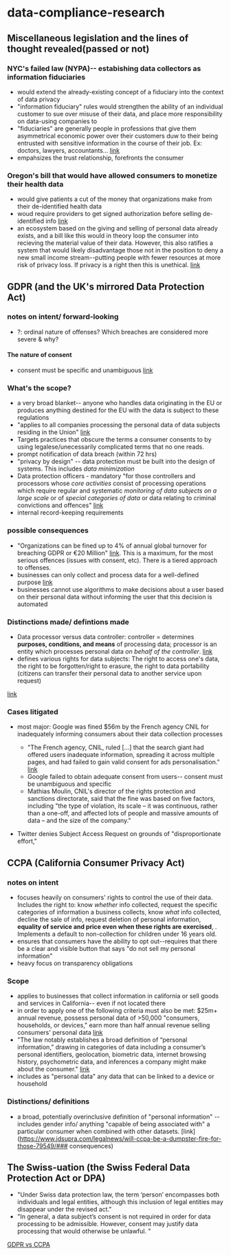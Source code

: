 # data-compliance-research

## Miscellaneous legislation and the lines of thought revealed(passed or not)

### NYC's failed law (NYPA)-- estabishing data collectors as information fiduciaries
- would extend the already-existing concept of a fiduciary into the context of data privacy
- "information fiduciary" rules would strengthen the ability of an individual customer to sue over misuse of their data, and place more responsibility on data-using companies to 
- "fiduciaries" are generally people in professions that give them asymmetrical economic power over their customers duw to their being entrusted with sensitive information in the course of their job. Ex: doctors, lawyers, accountants... [link](https://www.eff.org/deeplinks/2018/10/information-fiduciaries-must-protect-your-data-privacy)
- empahsizes the trust relationship, forefronts the consumer

### Oregon's bill that would have allowed consumers to monetize their health data
- would give patients a cut of the money that organizations make from their de-identified health data
- woud require providers to get signed authorization before selling de-identified info [link](https://www.benefitspro.com/2019/02/05/oregon-bill-would-allow-consumers-to-monetize-health-data/?slreturn=20190617190230)
- an ecosystem based on the giving and selling of personal data already exists, and a bill like this would in theory loop the consumer into recieving the material value of their data. However, this also ratifies a system that would likely disadvantage those not in the position to deny a new small income stream--putting people with fewer resources at more risk of privacy loss. If privacy is a right then this is unethical. [link](https://advocacy.consumerreports.org/wp-content/uploads/2019/04/CR-letter-re-Oregon-digital-dividends.pdf)


## GDPR (and the UK's mirrored Data Protection Act)

### notes on intent/ forward-looking 

- ?: ordinal nature of offenses? Which breaches are considered more severe & why?

#### The nature of consent
- consent must be specific and unambiguous [link](https://www.theregister.co.uk/2019/01/21/google_50m_cnil_gdpr/)

### What's the scope?
  - a very broad blanket-- anyone who handles data originating in the EU or produces anything destined for the EU with the data is subject to these regulations
  - "applies to all companies processing the personal data of data subjects residing in the Union" [link](https://eugdpr.org/the-regulation/)
  - Targets practices that obscure the terms a consumer consents to by using legalese/unecessarily complicated terms that no one reads. 
  - prompt notification of data breach (within 72 hrs)
  - "privacy by design" -- data protection must be built into the design of systems. This includes *data minimization*
  - Data protection officers - mandatory "for those controllers and processors whose *core activities* consist of processing operations which require regular and systematic *monitoring of data subjects on a large scale* or of *special categories of data* or data relating to criminal convictions and offences" [link](https://eugdpr.org/the-regulation/)
  - internal record-keeping requirements
  
### possible consequences
- "Organizations can be fined up to 4% of annual global turnover for breaching GDPR or €20 Million" [link](https://eugdpr.org/the-regulation/gdpr-faqs/). This is a maximum, for the most serious offences (issues with consent, etc). There is a tiered approach to offenses. 
- businesses can only collect and process data for a well-defined purpose [link](https://ec.europa.eu/commission/sites/beta-political/files/data-protection-factsheet-changes_en.pdf)
- businesses cannot use algorithms to make decisions about a user based on their personal data without informing the user that this decision is automated

### Distinctions made/ defintions made

- Data processor versus data controller: controller = determines **purposes, conditions, and means** of processing data; processor is an entity which processes personal data *on behalf of the controller*. [link](https://eugdpr.org/the-regulation/gdpr-faqs/)
- defines various rights for data subjects: The right to access one's data, the right to be forgotten/right to erasure, the right to data portability (citizens can transfer their personal data to another service upon request)

[link](https://ec.europa.eu/commission/sites/beta-political/files/data-protection-factsheet-changes_en.pdf)

### Cases litigated

- most major: Google was fined $56m by the French agency CNIL for inadequately informing consumers about their data collection processes
  - "The French agency, CNIL, ruled [...] that the search giant had offered users inadequate information, spreading it across multiple pages, and had failed to gain valid consent for ads personalisation." [link](https://www.theregister.co.uk/2019/01/21/google_50m_cnil_gdpr/)
  - Google failed to obtain adequate consent from users-- consent must be unambiguous and specific
  - Mathias Moulin, CNIL's director of the rights protection and sanctions directorate, said that the fine was based on five factors, including "the type of violation, its scale – it was continuous, rather than a one-off, and affected lots of people and massive amounts of data – and the size of the company."
  
- Twitter denies Subject Access Request on grounds of "disproportionate effort," 


## CCPA (California Consumer Privacy Act)

### notes on intent
- focuses heavily on consumers' rights to control the use of their data. Includes the right to: know *whether* info collected, request the specific categories of information a business collects, know *what* info collected, decline the sale of info, request deletion of personal information, **equality of service and price even when these rights are exercised**, . Implements a default to non-collection for children under 16 years old. 
- ensures that consumers have the ability to opt out--requires that there be a clear and visible button that says "do not sell my personal information"
- heavy focus on transparency obligations 

### Scope
- applies to businesses that collect information in california or sell goods and services in California-- even if not located there
- in order to apply one of the following criteria must also be met: $25m+ annual revenue, possess personal data of >50,000 "consumers, households, or devices," earn more than half annual revenue selling consumers' personal data [link](https://www.dickinson-wright.com/news-alerts/californias-data-privacy-law)
- "The law notably establishes a broad definition of “personal information,” drawing in categories of data including a consumer’s personal identifiers, geolocation, biometric data, internet browsing history, psychometric data, and inferences a company might make about the consumer." [link](https://hbr.org/2018/07/what-you-need-to-know-about-californias-new-data-privacy-law)
- includes as "personal data" any data that can be linked to a device or household

### Distinctions/ definitions

- a broad, potentially overinclusive definition of "personal information" -- includes gender info/ anything "capable of being associated with" a particular consumer when combined with other datasets. [link](https://www.jdsupra.com/legalnews/will-ccpa-be-a-dumpster-fire-for-those-79549/### consequences)

## The Swiss-uation (the Swiss Federal Data Protection Act or DPA)

- "Under Swiss data protection law, the term ‘person’ encompasses both individuals and legal entities, although this inclusion of legal entities may disappear under the revised act."
- "In general, a data subject’s consent is not required in order for data processing to be admissible. However, consent may justify data processing that would otherwise be unlawful. "



[GDPR vs CCPA](https://fpf.org/wp-content/uploads/2018/11/GDPR_CCPA_Comparison-Guide.pdf)
